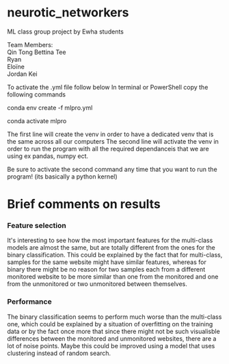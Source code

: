 # neurotic_networkers
ML class group project by Ewha students

Team Members:  
Qin Tong Bettina Tee  
Ryan  
Eloïne  
Jordan
Kei 

To activate the .yml file follow below
In terminal or PowerShell copy the following commands

conda env create -f mlpro.yml

conda activate mlpro

The first line will create the venv in order to have a dedicated venv that is the same across all our computers
The second line will activate the venv in order to run the program with all the required dependanceis that we are using ex pandas, numpy ect.

Be sure to activate the second command any time that you want to run the program! (its basically a python kernel)

# Brief comments on results
### Feature selection
It's interesting to see how the most important features for the multi-class models are almost the same, but are totally different from the ones for the binary classification. This could be explained by the fact that for multi-class, samples for the same website might have similar features, whereas for binary there might be no reason for two samples each from a different monitored website to be more similar than one from the monitored and one from the unmonitored or two unmonitored between themselves.

### Performance
The binary classification seems to perform much worse than the multi-class one, which could be explained by a situation of overfitting on the training data or by the fact once more that since there might not be such visualisble differences between the monitored and unmonitored websites, there are a lot of noise points. Maybe this could be improved using a model that uses clustering instead of random search.



